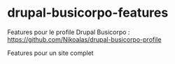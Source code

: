 drupal-busicorpo-features
========================

Features pour le profile Drupal Busicorpo :
https://github.com/Nikoalas/drupal-busicorpo-profile

Features pour un site complet